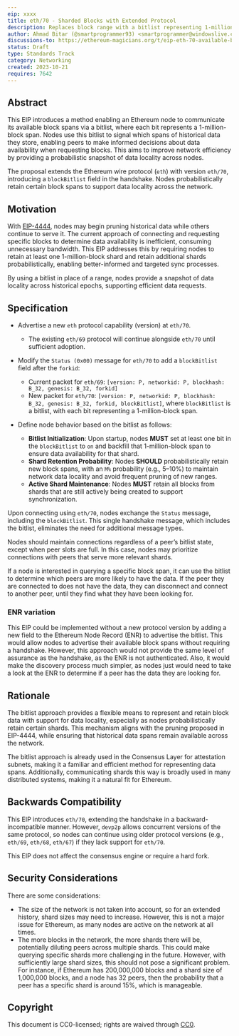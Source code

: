 ```yaml
---
eip: xxxx
title: eth/70 - Sharded Blocks with Extended Protocol
description: Replaces block range with a bitlist representing 1-million-block spans in the handshake, with probabilistic shard retention
author: Ahmad Bitar (@smartprogrammer93) <smartprogrammer@windowslive.com>, Giulio Rebuffo (@Giulio2002)
discussions-to: https://ethereum-magicians.org/t/eip-eth-70-available-blocks-extended-protocol-handshake/16188
status: Draft
type: Standards Track
category: Networking
created: 2023-10-21
requires: 7642
---
```


## Abstract

This EIP introduces a method enabling an Ethereum node to communicate its available block spans via a bitlist, where each bit represents a 1-million-block span. Nodes use this bitlist to signal which spans of historical data they store, enabling peers to make informed decisions about data availability when requesting blocks. This aims to improve network efficiency by providing a probabilistic snapshot of data locality across nodes.

The proposal extends the Ethereum wire protocol (`eth`) with version `eth/70`, introducing a `blockBitlist` field in the handshake. Nodes probabilistically retain certain block spans to support data locality across the network.

## Motivation

With [EIP-4444](./eip-4444.md), nodes may begin pruning historical data while others continue to serve it. The current approach of connecting and requesting specific blocks to determine data availability is inefficient, consuming unnecessary bandwidth. This EIP addresses this by requiring nodes to retain at least one 1-million-block shard and retain additional shards probabilistically, enabling better-informed and targeted sync processes.

By using a bitlist in place of a range, nodes provide a snapshot of data locality across historical epochs, supporting efficient data requests.

## Specification

- Advertise a new `eth` protocol capability (version) at `eth/70`.
  - The existing `eth/69` protocol will continue alongside `eth/70` until sufficient adoption.
- Modify the `Status (0x00)` message for `eth/70` to add a `blockBitlist` field after the `forkid`:
  - Current packet for `eth/69`: `[version: P, networkid: P, blockhash: B_32, genesis: B_32, forkid]`
  - New packet for `eth/70`: `[version: P, networkid: P, blockhash: B_32, genesis: B_32, forkid, blockBitlist]`,
  where `blockBitlist` is a bitlist, with each bit representing a 1-million-block span.

- Define node behavior based on the bitlist as follows:
  - **Bitlist Initialization**: Upon startup, nodes **MUST** set at least one bit in the `blockBitlist` to `on` and backfill that 1-million-block span to ensure data availability for that shard.
  - **Shard Retention Probability**: Nodes **SHOULD** probabilistically retain new block spans, with an `M%` probability (e.g., 5–10%) to maintain network data locality and avoid frequent pruning of new ranges.
  - **Active Shard Maintenance**: Nodes **MUST** retain all blocks from shards that are still actively being created to support synchronization.

Upon connecting using `eth/70`, nodes exchange the `Status` message, including the `blockBitlist`. This single handshake message, which includes the bitlist, eliminates the need for additional message types.

Nodes should maintain connections regardless of a peer’s bitlist state, except when peer slots are full. In this case, nodes may prioritize connections with peers that serve more relevant shards.

If a node is interested in querying a specific block span, it can use the bitlist to determine which peers are more likely to have the data. If the peer they are connected to does not have the data, they can disconnect and connect to another peer, until they find what they have been looking for.

### ENR variation

This EIP could be implemented without a new protocol version by adding a new field to the Ethereum Node Record (ENR) to advertise the bitlist. This would allow nodes to advertise their available block spans without requiring a handshake. However, this approach would not provide the same level of assurance as the handshake, as the ENR is not authenticated. Also, it would make the discovery process much simpler, as nodes just would need to take a look at the ENR to determine if a peer has the data they are looking for.

## Rationale

The bitlist approach provides a flexible means to represent and retain block data with support for data locality, especially as nodes probabilistically retain certain shards. This mechanism aligns with the pruning proposed in EIP-4444, while ensuring that historical data spans remain available across the network.

The bitlist approach is already used in the Consensus Layer for attestation subnets, making it a familiar and efficient method for representing data spans. Additionally, communicating shards this way is broadly used in many distributed systems, making it a natural fit for Ethereum.

## Backwards Compatibility

This EIP introduces `eth/70`, extending the handshake in a backward-incompatible manner. However, `devp2p` allows concurrent versions of the same protocol, so nodes can continue using older protocol versions (e.g., `eth/69`, `eth/68`, `eth/67`) if they lack support for `eth/70`.

This EIP does not affect the consensus engine or require a hard fork.

## Security Considerations

There are some considerations:

* The size of the network is not taken into account, so for an extended history, shard sizes may need to increase. However, this is not a major issue for Ethereum, as many nodes are active on the network at all times.
* The more blocks in the network, the more shards there will be, potentially diluting peers across multiple shards. This could make querying specific shards more challenging in the future. However, with sufficiently large shard sizes, this should not pose a significant problem. For instance, if Ethereum has 200,000,000 blocks and a shard size of 1,000,000 blocks, and a node has 32 peers, then the probability that a peer has a specific shard is around 15%, which is manageable.

## Copyright

This document is CC0-licensed; rights are waived through [CC0](../LICENSE.md).
